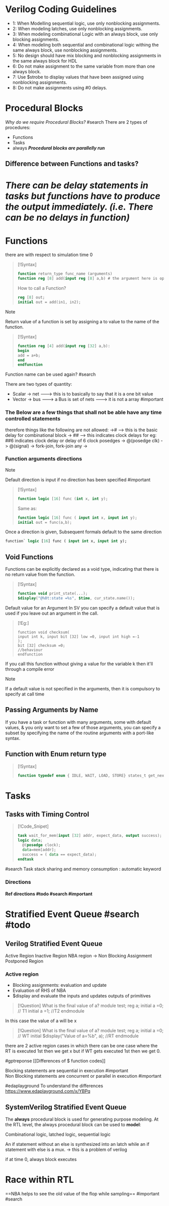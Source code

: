 # Verilog Coding Guidelines
- 1: When Modelling sequential logic, use only nonblocking assignments.
- 2: When modeling latches, use only nonblocking assignments.
- 3: When modeling combinational Logic with an always block, use only blocking assignments.
- 4: When modeling both sequential and combinational logic withing the same always block, use nonblocking assignments.
- 5: No design should have mix blocking and nonblocking assignments in the same always block for HDL 
- 6: Do not make assignment to the same variable from more than one always block.
- 7: Use $strobe to display values that have been assigned using nonblocking assignments.
- 8: Do not make assignments using #0 delays.
# Procedural Blocks

*Why do we require Procedural Blocks?* #search
There are 2 types of procedures:
- Functions
- Tasks
- always 
	***Procedural blocks are parallelly run***
## Difference between Functions and tasks?
***There can be delay statements in tasks but functions have to produce the output immediately. (i.e. There can be no delays in function)***
= 
# Functions
there are with respect to simulation time 0
>[!Syntax]
>``` sv
>function return_type func_name (arguments)
>function reg [8] add(input reg [8] a,b) # the argument here is optional? #search 
>```
>How to call a Function?
>``` sv
>reg [8] out;
>initial out = add(in1, in2); 
>```

>[!Note]
>Return value of a function is set by assigning a to value to the name of the function.

>[!Syntax]
>```sv
>function reg [4] add(input reg [32] a,b):
>begin
>add = a+b;
>end 
>endfunction
>```

Function name can be used again? #search 

There are two types of quantity:
- Scalar -> net ---> this is to basically to say that it is a one bit value
- Vector -> bus ---> a Bus is set of nets ---> it is not a array #important 

### The Below are a few things that shall not be able have any time controlled statements
therefore things like the following are not allowed:
-># --> this is the basic delay for combinational block
-> ## --> this indicates clock delays for eg: ##6 indicates clock delay or delay of 6 clock posedges
-> @(posedge clk)
-> @(signal)
-> fork-join, fork-join any
->

### Function arguments directions
>[!Note]
>Default direction is input if no direction has been specified #important 

>[!Syntax]
>```sv
>function logic [16] func (int x, int y);
>```
>Same as:
>```sv
>function logic [16] func ( input int x, input int y);
>initial out = func(a,b);
>```

Once a direction is given, Subsequent formals default to the same direction
```sv
function` logic [16] func ( input int x, input int y);
```


## Void Functions
Functions can be explicitly declared as a void type, indicating that there is no return value from the function.
>[!Syntax]
>```sv
>function void print_state(...);
>$display("@%0t:state =%s", $time, cur_state.name());
>```

Default value for an Argument
In SV you can specify a default value that is used if you leave out an argument in the call.
>[!Eg:]
>```
>function void checksum(
>input int k, input bit [32] low =0, input int high =-1 
>);
>bit [32] checksum =0;
>//behaviour
>endfunction
>```

If you call this function without giving a value for the variable k then it'll through a compile error
>[!Note]
>If a default value is not specified in the arguments, then it is compulsory to specify at call time

## Passing Arguments by Name
If you have a task or function with many arguments, some with default values, & you only want to set a few of those arguments, you can specify a subset by specifying the name of the routine arguments with a port-like syntax.

## Function with Enum return type
>[!Syntax]
>```sv
>function typedef enum { IDLE, WAIT, LOAD, STORE} states_t get_next(...)
>```


# Tasks
## Tasks with Timing Control

>[!Code_Snipet]
>```sv
>task wait_for_mem(input [32] addr, expect_data, output success);
>logic data;
>	@(posedge clock);
>	data=mem[addr];
>	success = ( data == expect_data);
>endtask
>```

#search Task stack sharing and memory consumption : automatic keyword

### Directions
#### Ref directions #todo #search #important 


# Stratified Event Queue #search #todo 

## Verilog Stratified Event Queue 
Active Region
Inactive Region
NBA region -> Non Blocking Assignment 
Postponed Region

### Active region
- Blocking assignments: evaluation and update
- Evaluation of RHS of NBA
- $display and evaluate the inputs and updates outputs of primitives

>[!Question]
What is the final value of a?
module test;
reg a;
initial a =0; // T1
initial a =1; //T2
endmodule

In this case the value of a will be x 


>[!Question]
What is the final value of a?
module test;
reg a;
initial a =0; // WT
initial $display("Value of a=%b", a); //RT
endmodule

there are 2 active region cases in which there can be one case where the RT is executed 1st then we get x but if WT gets executed 1st then we get 0.


#gptreponse
[[Differences of $ function codes]]

Blocking statements are sequential in execution #important \
Non Blocking statements are concurrent or parallel in execution #important 

#edaplayground
To understand the differences https://www.edaplayground.com/x/YBPq

## SystemVerilog Stratified Event Queue
The **always** procedural block is used for generating purpose modeling.
At the RTL level, the always procedural  block can be used to **model**:

Combinational logic, latched logic, sequential logic

An if statement without an else is synthesized into an latch while an if statement with else is a mux. -> this is a problem of verilog

if at time 0, always block executes  



# Race within RTL

==NBA helps to see the old value of the flop while sampling==  #important #search 

